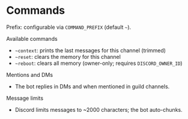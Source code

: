 # Commands

Prefix: configurable via `COMMAND_PREFIX` (default `~`).

Available commands
- `~context`: prints the last messages for this channel (trimmed)
- `~reset`: clears the memory for this channel
- `~reboot`: clears all memory (owner-only; requires `DISCORD_OWNER_ID`)

Mentions and DMs
- The bot replies in DMs and when mentioned in guild channels.

Message limits
- Discord limits messages to ~2000 characters; the bot auto-chunks.

